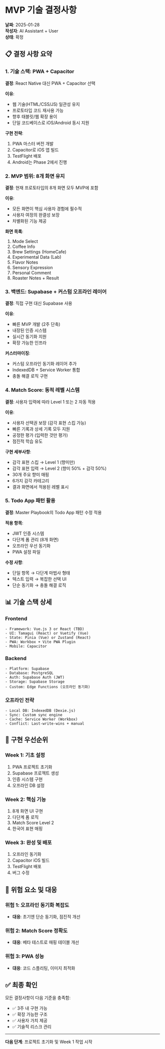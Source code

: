 # MVP 기술 결정사항

**날짜**: 2025-01-28  
**작성자**: AI Assistant + User  
**상태**: 확정

## 📋 결정 사항 요약

### 1. 기술 스택: PWA + Capacitor
**결정**: React Native 대신 PWA + Capacitor 선택

**이유**:
- 웹 기술(HTML/CSS/JS) 일관성 유지
- 프로토타입 코드 재사용 가능
- 향후 태블릿/웹 확장 용이
- 단일 코드베이스로 iOS/Android 동시 지원

**구현 전략**:
1. PWA 마스터 버전 개발
2. Capacitor로 iOS 앱 빌드
3. TestFlight 배포
4. Android는 Phase 2에서 진행

### 2. MVP 범위: 8개 화면 유지
**결정**: 현재 프로토타입의 8개 화면 모두 MVP에 포함

**이유**:
- 모든 화면이 핵심 사용자 경험에 필수적
- 사용자 여정의 완결성 보장
- 차별화된 기능 제공

**화면 목록**:
1. Mode Select
2. Coffee Info
3. Brew Settings (HomeCafe)
4. Experimental Data (Lab)
5. Flavor Notes
6. Sensory Expression
7. Personal Comment
8. Roaster Notes + Result

### 3. 백엔드: Supabase + 커스텀 오프라인 레이어
**결정**: 직접 구현 대신 Supabase 사용

**이유**:
- 빠른 MVP 개발 (2주 단축)
- 내장된 인증 시스템
- 실시간 동기화 지원
- 확장 가능한 인프라

**커스터마이징**:
- 커스텀 오프라인 동기화 레이어 추가
- IndexedDB + Service Worker 통합
- 충돌 해결 로직 구현

### 4. Match Score: 동적 레벨 시스템
**결정**: 사용자 입력에 따라 Level 1 또는 2 자동 적용

**이유**:
- 사용자 선택권 보장 (감각 표현 스킵 가능)
- 빠른 기록과 상세 기록 모두 지원
- 공정한 평가 (입력한 것만 평가)
- 점진적 학습 유도

**구현 세부사항**:
- 감각 표현 스킵 → Level 1 (향미만)
- 감각 표현 입력 → Level 2 (향미 50% + 감각 50%)
- 30개 주요 향미 매핑
- 6가지 감각 카테고리
- 결과 화면에서 적용된 레벨 표시

### 5. Todo App 패턴 활용
**결정**: Master Playbook의 Todo App 패턴 수정 적용

**적용 항목**:
- JWT 인증 시스템
- 다단계 폼 관리 (8개 화면)
- 오프라인 우선 동기화
- PWA 설정 파일

**수정 사항**:
- 단일 항목 → 다단계 마법사 형태
- 텍스트 입력 → 복잡한 선택 UI
- 단순 동기화 → 충돌 해결 로직

## 📊 기술 스택 상세

### Frontend
```
- Framework: Vue.js 3 or React (TBD)
- UI: Tamagui (React) or Vuetify (Vue)
- State: Pinia (Vue) or Zustand (React)
- PWA: Workbox + Vite PWA Plugin
- Mobile: Capacitor
```

### Backend
```
- Platform: Supabase
- Database: PostgreSQL
- Auth: Supabase Auth (JWT)
- Storage: Supabase Storage
- Custom: Edge Functions (오프라인 동기화)
```

### 오프라인 전략
```
- Local DB: IndexedDB (Dexie.js)
- Sync: Custom sync engine
- Cache: Service Worker (Workbox)
- Conflict: Last-write-wins + manual
```

## 🚀 구현 우선순위

### Week 1: 기초 설정
1. PWA 프로젝트 초기화
2. Supabase 프로젝트 생성
3. 인증 시스템 구현
4. 오프라인 DB 설정

### Week 2: 핵심 기능
1. 8개 화면 UI 구현
2. 다단계 폼 로직
3. Match Score Level 2
4. 한국어 표현 매핑

### Week 3: 완성 및 배포
1. 오프라인 동기화
2. Capacitor iOS 빌드
3. TestFlight 배포
4. 버그 수정

## 📝 위험 요소 및 대응

### 위험 1: 오프라인 동기화 복잡도
- **대응**: 초기엔 단순 동기화, 점진적 개선

### 위험 2: Match Score 정확도
- **대응**: 베타 테스트로 매핑 테이블 개선

### 위험 3: PWA 성능
- **대응**: 코드 스플리팅, 이미지 최적화

## ✅ 최종 확인

모든 결정사항이 다음 기준을 충족함:
- ✅ 3주 내 구현 가능
- ✅ 확장 가능한 구조
- ✅ 사용자 가치 제공
- ✅ 기술적 리스크 관리

---

**다음 단계**: 프로젝트 초기화 및 Week 1 작업 시작